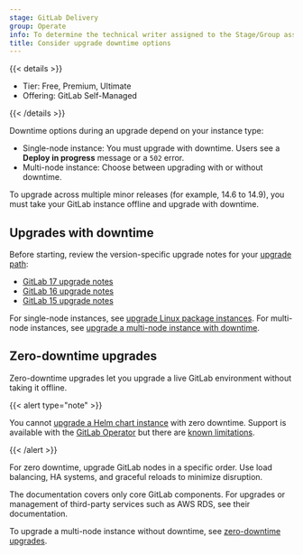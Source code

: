 ```yaml
---
stage: GitLab Delivery
group: Operate
info: To determine the technical writer assigned to the Stage/Group associated with this page, see https://handbook.gitlab.com/handbook/product/ux/technical-writing/#assignments
title: Consider upgrade downtime options
---
```


{{< details >}}

- Tier: Free, Premium, Ultimate
- Offering: GitLab Self-Managed

{{< /details >}}

Downtime options during an upgrade depend on your instance type:

- Single-node instance: You must upgrade with downtime. Users see
  a **Deploy in progress** message or a `502` error.
- Multi-node instance: Choose between upgrading with or without downtime.

To upgrade across multiple minor releases (for example, 14.6 to 14.9), you must
take your GitLab instance offline and upgrade with downtime.

## Upgrades with downtime

Before starting, review the version-specific upgrade notes for your
[upgrade path](upgrade_paths.md):

- [GitLab 17 upgrade notes](versions/gitlab_17_changes.md)
- [GitLab 16 upgrade notes](versions/gitlab_16_changes.md)
- [GitLab 15 upgrade notes](versions/gitlab_15_changes.md)

For single-node instances, see [upgrade Linux package instances](package/_index.md).
For multi-node instances, see [upgrade a multi-node instance with downtime](with_downtime.md).

## Zero-downtime upgrades

Zero-downtime upgrades let you upgrade a live GitLab environment without
taking it offline.

{{< alert type="note" >}}

You cannot [upgrade a Helm chart instance](https://docs.gitlab.com/charts/installation/upgrade.html)
with zero downtime. Support is available with the [GitLab Operator](https://docs.gitlab.com/operator/gitlab_upgrades.html)
but there are [known limitations](https://docs.gitlab.com/operator/#known-issues).

{{< /alert >}}

For zero downtime, upgrade GitLab nodes in a specific order. Use load balancing,
HA systems, and graceful reloads to minimize disruption.

The documentation covers only core GitLab components. For upgrades or management
of third-party services such as AWS RDS, see their documentation.

To upgrade a multi-node instance without downtime, see [zero-downtime upgrades](zero_downtime.md).
